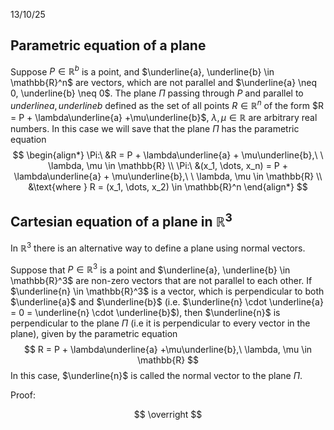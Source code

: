 13/10/25

## Parametric equation of a plane

Suppose $P \in \mathbb{R}^b$ is a point, and $\underline{a}, \underline{b} \in \mathbb{R}^n$ are vectors, which are not parallel and $\underline{a} \neq 0, \underline{b} \neq 0$. The plane $\Pi$ passing through $P$ and parallel to $underline{a}, underline{b}$ defined as the set of all points $R \in \mathbb{R}^n$ of the form $R = P + \lambda\underline{a} +\mu\underline{b}$, $\lambda, \mu \in \mathbb{R}$ are arbitrary real numbers.
In this case we will save that the plane $\Pi$ has the parametric equation
$$
\begin{align*}
\Pi:\ &R = P + \lambda\underline{a} + \mu\underline{b},\ \ \lambda, \mu \in \mathbb{R} \\
\Pi:\ &(x_1, \dots, x_n) = P + \lambda\underline{a} + \mu\underline{b},\ \ \lambda, \mu \in \mathbb{R} \\
&\text{where } R = (x_1, \dots, x_2) \in \mathbb{R}^n
\end{align*}
$$
## Cartesian equation of a plane in $\mathbb{R}^3$

In $\mathbb{R}^3$ there is an alternative way to define a plane using normal vectors.

Suppose that $P \in \mathbb{R}^3$ is a point and $\underline{a}, \underline{b} \in \mathbb{R}^3$ are non-zero vectors that are not parallel to each other. If $\underline{n} \in \mathbb{R}^3$ is a vector, which is perpendicular to both $\underline{a}$ and $\underline{b}$ (i.e. $\underline{n} \cdot \underline{a} = 0 = \underline{n} \cdot \underline{b}$), then $\underline{n}$ is perpendicular to the plane $\Pi$ (i.e it is perpendicular to every vector in the plane), given by the parametric equation
$$
R = P + \lambda\underline{a} +\mu\underline{b},\ \lambda, \mu \in \mathbb{R}
$$
In this case, $\underline{n}$ is called the normal vector to the plane $\Pi$.

Proof:

$$
\overright
$$